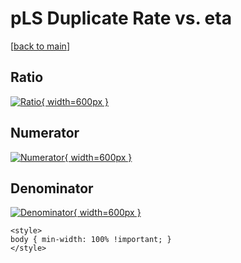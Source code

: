 # pLS Duplicate Rate vs. eta

[[back to main](./)]



## Ratio

[![Ratio](../mtv/var/pLS_duplrate_eta.png){ width=600px }](../mtv/var/pLS_duplrate_eta.pdf)

## Numerator

[![Numerator](../mtv/num/pLS_duplrate_eta_num0.png){ width=600px }](../mtv/num/pLS_duplrate_eta_num0.pdf)

## Denominator

[![Denominator](../mtv/den/pLS_duplrate_eta_den.png){ width=600px }](../mtv/den/pLS_duplrate_eta_den.pdf)


``` {=html}
<style>
body { min-width: 100% !important; }
</style>
```
